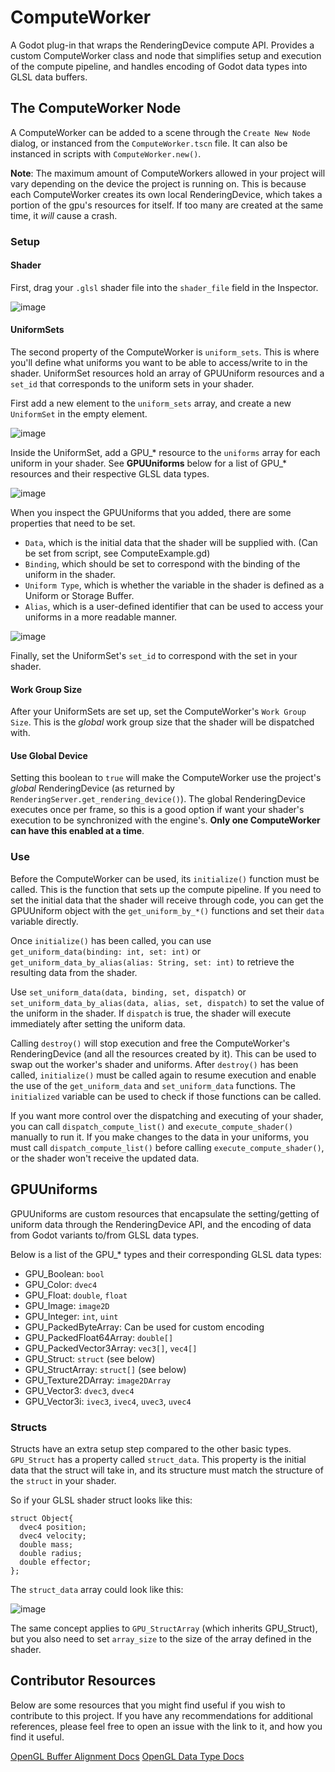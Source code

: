 # ComputeWorker
 A Godot plug-in that wraps the RenderingDevice compute API. Provides a custom ComputeWorker class and node that simplifies setup and execution of the compute pipeline, and handles encoding of Godot data types into GLSL data buffers.
 
 ## The ComputeWorker Node
 A ComputeWorker can be added to a scene through the `Create New Node` dialog, or instanced from the `ComputeWorker.tscn` file.
 It can also be instanced in scripts with `ComputeWorker.new()`.
 
 **Note**: The maximum amount of ComputeWorkers allowed in your project will vary depending on the device the project is running on. This is because each ComputeWorker creates its own local RenderingDevice, which takes a portion of the gpu's resources for itself. If too many are created at the same time, it *will* cause a crash.

### Setup

#### Shader
First, drag your `.glsl` shader file into the `shader_file` field in the Inspector.

![image](https://user-images.githubusercontent.com/69459114/213370862-bfdca080-8004-417e-8f26-5a012645203b.png)

#### UniformSets

The second property of the ComputeWorker is `uniform_sets`. This is where you'll define what uniforms you want to be able to access/write to in the shader. UniformSet resources hold an array of GPUUniform resources and a `set_id` that corresponds to the uniform sets in your shader. 

First add a new element to the `uniform_sets` array, and create a new `UniformSet` in the empty element.

![image](https://user-images.githubusercontent.com/69459114/213363116-5e750fb1-755d-4622-88ff-d2f07b2111d2.png)

Inside the UniformSet, add a GPU_* resource to the `uniforms` array for each uniform in your shader. See **GPUUniforms** below for a list of GPU_* resources and their respective GLSL data types.

![image](https://user-images.githubusercontent.com/69459114/213362774-9234722b-66f1-4ae9-a9e0-fa50a0cb962c.png)

When you inspect the GPUUniforms that you added, there are some properties that need to be set. 
- `Data`, which is the initial data that the shader will be supplied with. (Can be set from script, see ComputeExample.gd)
- `Binding`, which should be set to correspond with the binding of the uniform in the shader.
- `Uniform Type`, which is whether the variable in the shader is defined as a Uniform or Storage Buffer.
- `Alias`, which is a user-defined identifier that can be used to access your uniforms in a more readable manner.

![image](https://user-images.githubusercontent.com/69459114/213363420-5c8c1e2d-c9a3-4817-8179-a3e70db1414f.png)


Finally, set the UniformSet's `set_id` to correspond with the set in your shader.

#### Work Group Size
After your UniformSets are set up, set the ComputeWorker's `Work Group Size`. This is the *global* work group size that the shader will be dispatched with.

#### Use Global Device
Setting this boolean to `true` will make the ComputeWorker use the project's *global* RenderingDevice (as returned by `RenderingServer.get_rendering_device()`).
The global RenderingDevice executes once per frame, so this is a good option if want your shader's execution to be synchronized with the engine's. **Only one ComputeWorker can have this enabled at a time**.

### Use
Before the ComputeWorker can be used, its `initialize()` function must be called. This is the function that sets up the compute pipeline. If you need to set the initial data that the shader will receive through code, you can get the GPUUniform object with the `get_uniform_by_*()` functions and set their `data` variable directly.

Once `initialize()` has been called, you can use `get_uniform_data(binding: int, set: int)` or `get_uniform_data_by_alias(alias: String, set: int)` to retrieve the resulting data from the shader. 

Use `set_uniform_data(data, binding, set, dispatch)` or `set_uniform_data_by_alias(data, alias, set, dispatch)` to set the value of the uniform in the shader. If `dispatch` is true, the shader will execute immediately after setting the uniform data.

Calling `destroy()` will stop execution and free the ComputeWorker's RenderingDevice (and all the resources created by it). This can be used to swap out the worker's shader and uniforms. After `destroy()` has been called, `initialize()` must be called again to resume execution and enable the use of the `get_uniform_data` and `set_uniform_data` functions. The `initialized` variable can be used to check if those functions can be called.

If you want more control over the dispatching and executing of your shader, you can call `dispatch_compute_list()` and `execute_compute_shader()` manually to run it. If you make changes to the data in your uniforms, you must call `dispatch_compute_list()` before calling `execute_compute_shader()`, or the shader won't receive the updated data.


## GPUUniforms

GPUUniforms are custom resources that encapsulate the setting/getting of uniform data through the RenderingDevice API, and the encoding of data from Godot variants to/from GLSL data types.

Below is a list of the GPU_* types and their corresponding GLSL data types:

- GPU_Boolean: `bool`
- GPU_Color: `dvec4`
- GPU_Float: `double`, `float`
- GPU_Image: `image2D`
- GPU_Integer: `int`, `uint`
- GPU_PackedByteArray: Can be used for custom encoding
- GPU_PackedFloat64Array: `double[]`
- GPU_PackedVector3Array: `vec3[]`, `vec4[]`
- GPU_Struct: `struct` (see below)
- GPU_StructArray: `struct[]` (see below)
- GPU_Texture2DArray: `image2DArray`
- GPU_Vector3: `dvec3`, `dvec4`
- GPU_Vector3i: `ivec3`, `ivec4`, `uvec3`, `uvec4`

### Structs
Structs have an extra setup step compared to the other basic types. `GPU_Struct` has a property called `struct_data`. This property is the initial data that the struct will take in, and its structure must match the structure of the `struct` in your shader.

So if your GLSL shader struct looks like this:
```
struct Object{
  dvec4 position;
  dvec4 velocity;
  double mass;
  double radius;
  double effector;
};
```
The `struct_data` array could look like this:

![image](https://user-images.githubusercontent.com/69459114/212461849-0b48b3f7-7e6e-4652-a2be-1b5a43e42c0f.png)

The same concept applies to `GPU_StructArray` (which inherits GPU_Struct), but you also need to set `array_size` to the size of the array defined in the shader.


## Contributor Resources

Below are some resources that you might find useful if you wish to contribute to this project. If you have any recommendations for additional references, please feel free to open an issue with the link to it, and how you find it useful.


[OpenGL Buffer Alignment Docs](https://registry.khronos.org/OpenGL/specs/gl/glspec45.core.pdf#page=158)
[OpenGL Data Type Docs](https://www.khronos.org/opengl/wiki/Data_Type_(GLSL))
